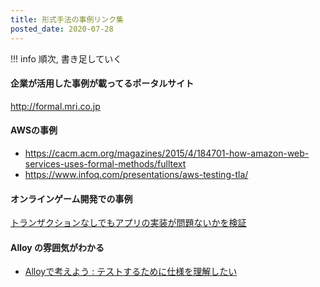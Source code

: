```yaml
---
title: 形式手法の事例リンク集
posted_date: 2020-07-28
---
```


!!! info
    順次, 書き足していく

#### 企業が活用した事例が載ってるポータルサイト

http://formal.mri.co.jp


#### AWSの事例

- https://cacm.acm.org/magazines/2015/4/184701-how-amazon-web-services-uses-formal-methods/fulltext
- https://www.infoq.com/presentations/aws-testing-tla/


#### オンラインゲーム開発での事例

[トランザクションなしでもアプリの実装が問題ないかを検証](https://d1.awsstatic.com/events/jp/2018/summit/tokyo/customer/37.pdf#page=22)


#### Alloy の雰囲気がわかる

- [Alloyで考えよう : テストするために仕様を理解したい][alloy_qiita_1]


[alloy_qiita_1]: https://qiita.com/jpwgad/items/ca5905f357f98c58aa3e
